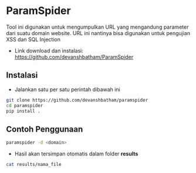 # ParamSpider
Tool ini digunakan untuk mengumpulkan URL yang mengandung parameter dari suatu domain website. URL ini nantinya bisa digunakan untuk pengujian XSS dan SQL Injection

- Link download dan instalasi: https://github.com/devanshbatham/ParamSpider

## Instalasi
- Jalankan satu per satu perintah dibawah ini
```sh
git clone https://github.com/devanshbatham/paramspider
cd paramspider
pip install .
```

## Contoh Penggunaan
```sh
paramspider -d <domain>
```
- Hasil akan tersimpan otomatis dalam folder **results**
```sh
cat results/nama_file
```